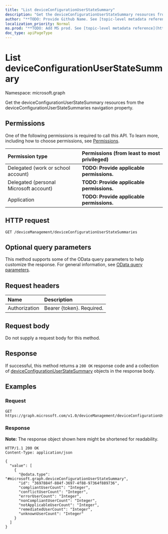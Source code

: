 ```yaml
---
title: "List deviceConfigurationUserStateSummary"
description: "Get the deviceConfigurationUserStateSummary resources from the deviceConfigurationUserStateSummaries navigation property."
author: "**TODO: Provide Github Name. See [topic-level metadata reference](https://msgo.azurewebsites.net/add/document/guidelines/metadata.html#topic-level-metadata)**"
localization_priority: Normal
ms.prod: "**TODO: Add MS prod. See [topic-level metadata reference](https://msgo.azurewebsites.net/add/document/guidelines/metadata.html#topic-level-metadata)**"
doc_type: apiPageType
---
```


# List deviceConfigurationUserStateSummary
Namespace: microsoft.graph



Get the deviceConfigurationUserStateSummary resources from the deviceConfigurationUserStateSummaries navigation property.

## Permissions
One of the following permissions is required to call this API. To learn more, including how to choose permissions, see [Permissions](/graph/permissions-reference).

|Permission type|Permissions (from least to most privileged)|
|:---|:---|
|Delegated (work or school account)|**TODO: Provide applicable permissions.**|
|Delegated (personal Microsoft account)|**TODO: Provide applicable permissions.**|
|Application|**TODO: Provide applicable permissions.**|

## HTTP request

<!-- {
  "blockType": "ignored"
}
-->
``` http
GET /deviceManagement/deviceConfigurationUserStateSummaries
```

## Optional query parameters
This method supports some of the OData query parameters to help customize the response. For general information, see [OData query parameters](/graph/query-parameters).

## Request headers
|Name|Description|
|:---|:---|
|Authorization|Bearer {token}. Required.|

## Request body
Do not supply a request body for this method.

## Response

If successful, this method returns a `200 OK` response code and a collection of [deviceConfigurationUserStateSummary](../resources/deviceconfigurationuserstatesummary.md) objects in the response body.

## Examples

### Request
<!-- {
  "blockType": "request",
  "name": "list_deviceconfigurationuserstatesummary"
}
-->
``` http
GET https://graph.microsoft.com/v1.0/deviceManagement/deviceConfigurationUserStateSummaries
```


### Response
**Note:** The response object shown here might be shortened for readability.
<!-- {
  "blockType": "response",
  "truncated": true,
  "@odata.type": "Collection(microsoft.graph.deviceConfigurationUserStateSummary)"
}
-->
``` http
HTTP/1.1 200 OK
Content-Type: application/json

{
  "value": [
    {
      "@odata.type": "#microsoft.graph.deviceConfigurationUserStateSummary",
      "id": "3697884f-884f-3697-4f88-97364f889736",
      "compliantUserCount": "Integer",
      "conflictUserCount": "Integer",
      "errorUserCount": "Integer",
      "nonCompliantUserCount": "Integer",
      "notApplicableUserCount": "Integer",
      "remediatedUserCount": "Integer",
      "unknownUserCount": "Integer"
    }
  ]
}
```

